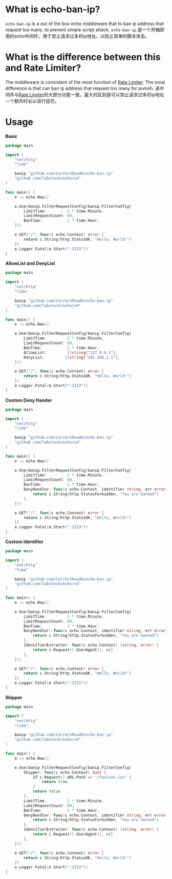 # What is echo-ban-ip? 

`echo-ban-ip` is a out of the box echo middleware that to ban ip address that request too many. to prevent simple script attack.
`echo-ban-ip` 是一个开箱即用的echo中间件，用于禁止请求过多的ip地址。以防止简单的脚本攻击。

# What is the difference between this and Rate Limiter?

The middleware is consistent of the most function of [Rate Limiter](https://echo.labstack.com/docs/middleware/rate-limiter). The most difference is that can ban ip address that request too many for punish.
该中间件与[Rate Limiter](https://echo.labstack.com/docs/middleware/rate-limiter)的大部分功能一致。最大的区别是可以禁止请求过多的ip地址一个额外时长以进行惩罚。
# Usage

**Basic**
```go
package main

import (
	"net/http"
	"time"

	banip "github.com/CorrectRoadH/echo-ban-ip"
	"github.com/labstack/echo/v4"
)

func main() {
	e := echo.New()

	e.Use(banip.FilterRequestConfig(banip.FilterConfig{
		LimitTime:         1 * time.Minute,
		LimitRequestCount: 60,
		BanTime:           1 * time.Hour,
	}))

	e.GET("/", func(c echo.Context) error {
		return c.String(http.StatusOK, "Hello, World!")
	})
	e.Logger.Fatal(e.Start(":1323"))
}
```

**AllowList and DenyList**
```go
package main

import (
	"net/http"
	"time"

	banip "github.com/CorrectRoadH/echo-ban-ip"
	"github.com/labstack/echo/v4"
)

func main() {
	e := echo.New()

	e.Use(banip.FilterRequestConfig(banip.FilterConfig{
		LimitTime:         1 * time.Minute,
		LimitRequestCount: 60,
		BanTime:           1 * time.Hour,
		AllowList:         []string{"127.0.0.1"},
		DenyList:         []string{"192.168.1.1"},
	}))

	e.GET("/", func(c echo.Context) error {
		return c.String(http.StatusOK, "Hello, World!")
	})
	e.Logger.Fatal(e.Start(":1323"))
}

```


**Custom Deny Hander**
```go
package main

import (
	"net/http"
	"time"

	banip "github.com/CorrectRoadH/echo-ban-ip"
	"github.com/labstack/echo/v4"
)

func main() {
	e := echo.New()

	e.Use(banip.FilterRequestConfig(banip.FilterConfig{
		LimitTime:         1 * time.Minute,
		LimitRequestCount: 60,
		BanTime:           1 * time.Hour,
		DenyHandler: func(c echo.Context, identifier string, err error) error {
			return c.String(http.StatusForbidden, "You are banned")
		},
	}))

	e.GET("/", func(c echo.Context) error {
		return c.String(http.StatusOK, "Hello, World!")
	})
	e.Logger.Fatal(e.Start(":1323"))
}
```

**Custom Identifier**
```go
package main

import (
	"net/http"
	"time"

	banip "github.com/CorrectRoadH/echo-ban-ip"
	"github.com/labstack/echo/v4"
)

func main() {
	e := echo.New()

	e.Use(banip.FilterRequestConfig(banip.FilterConfig{
		LimitTime:         1 * time.Minute,
		LimitRequestCount: 60,
		BanTime:           1 * time.Hour,
		DenyHandler: func(c echo.Context, identifier string, err error) error {
			return c.String(http.StatusForbidden, "You are banned")
		},
		IdentifierExtractor: func(c echo.Context) (string, error) {
			return c.Request().UserAgent(), nil
		},
	}))

	e.GET("/", func(c echo.Context) error {
		return c.String(http.StatusOK, "Hello, World!")
	})
	e.Logger.Fatal(e.Start(":1323"))
}
```

**Skipper**
```go
package main

import (
	"net/http"
	"time"

	banip "github.com/CorrectRoadH/echo-ban-ip"
	"github.com/labstack/echo/v4"
)

func main() {
	e := echo.New()

	e.Use(banip.FilterRequestConfig(banip.FilterConfig{
		Skipper: func(c echo.Context) bool {
			if c.Request().URL.Path == "/favicon.ico" {
				return true
			}
			return false
		},
		LimitTime:         1 * time.Minute,
		LimitRequestCount: 60,
		BanTime:           1 * time.Hour,
		DenyHandler: func(c echo.Context, identifier string, err error) error {
			return c.String(http.StatusForbidden, "You are banned")
		},
		IdentifierExtractor: func(c echo.Context) (string, error) {
			return c.Request().UserAgent(), nil
		},
	}))

	e.GET("/", func(c echo.Context) error {
		return c.String(http.StatusOK, "Hello, World!")
	})
	e.Logger.Fatal(e.Start(":1323"))
}
```